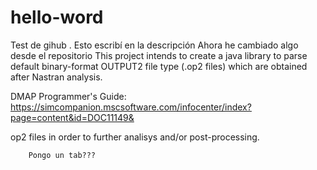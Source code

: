 # hello-word
Test de gihub . Esto escribí en la descripción
Ahora he cambiado algo desde el repositorio
This project intends to create a java library to parse default binary-format OUTPUT2 file type (.op2 files) which are obtained after Nastran analysis.

DMAP Programmer's Guide:
https://simcompanion.mscsoftware.com/infocenter/index?page=content&id=DOC11149&


op2 files in order to further analisys and/or post-processing.

		Pongo un tab???

